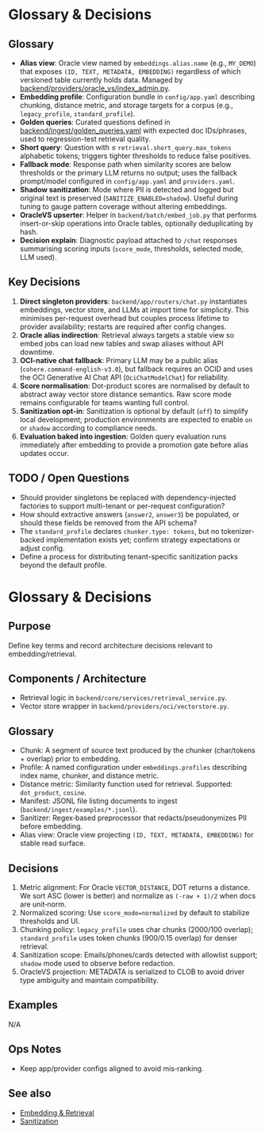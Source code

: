 ﻿# Glossary & Decisions

## Glossary
- **Alias view**: Oracle view named by `embeddings.alias.name` (e.g., `MY_DEMO`) that exposes `(ID, TEXT, METADATA, EMBEDDING)` regardless of which versioned table currently holds data. Managed by [backend/providers/oracle_vs/index_admin.py](../../backend/providers/oracle_vs/index_admin.py).
- **Embedding profile**: Configuration bundle in `config/app.yaml` describing chunking, distance metric, and storage targets for a corpus (e.g., `legacy_profile`, `standard_profile`).
- **Golden queries**: Curated questions defined in [backend/ingest/golden_queries.yaml](../../backend/ingest/golden_queries.yaml) with expected doc IDs/phrases, used to regression-test retrieval quality.
- **Short query**: Question with ≤ `retrieval.short_query.max_tokens` alphabetic tokens; triggers tighter thresholds to reduce false positives.
- **Fallback mode**: Response path when similarity scores are below thresholds or the primary LLM returns no output; uses the fallback prompt/model configured in `config/app.yaml` and `providers.yaml`.
- **Shadow sanitization**: Mode where PII is detected and logged but original text is preserved (`SANITIZE_ENABLED=shadow`). Useful during tuning to gauge pattern coverage without altering embeddings.
- **OracleVS upserter**: Helper in `backend/batch/embed_job.py` that performs insert-or-skip operations into Oracle tables, optionally deduplicating by hash.
- **Decision explain**: Diagnostic payload attached to `/chat` responses summarising scoring inputs (`score_mode`, thresholds, selected mode, LLM used).

## Key Decisions
1. **Direct singleton providers**: `backend/app/routers/chat.py` instantiates embeddings, vector store, and LLMs at import time for simplicity. This minimises per-request overhead but couples process lifetime to provider availability; restarts are required after config changes.
2. **Oracle alias indirection**: Retrieval always targets a stable view so embed jobs can load new tables and swap aliases without API downtime.
3. **OCI-native chat fallback**: Primary LLM may be a public alias (`cohere.command-english-v3.0`), but fallback requires an OCID and uses the OCI Generative AI Chat API (`OciChatModelChat`) for reliability.
4. **Score normalisation**: Dot-product scores are normalised by default to abstract away vector store distance semantics. Raw score mode remains configurable for teams wanting full control.
5. **Sanitization opt-in**: Sanitization is optional by default (`off`) to simplify local development; production environments are expected to enable `on` or `shadow` according to compliance needs.
6. **Evaluation baked into ingestion**: Golden query evaluation runs immediately after embedding to provide a promotion gate before alias updates occur.

## TODO / Open Questions
- Should provider singletons be replaced with dependency-injected factories to support multi-tenant or per-request configuration?
- How should extractive answers (`answer2`, `answer3`) be populated, or should these fields be removed from the API schema?
- The `standard_profile` declares `chunker.type: tokens`, but no tokenizer-backed implementation exists yet; confirm strategy expectations or adjust config.
- Define a process for distributing tenant-specific sanitization packs beyond the default profile.
# Glossary & Decisions

## Purpose
Define key terms and record architecture decisions relevant to embedding/retrieval.

## Components / Architecture
- Retrieval logic in `backend/core/services/retrieval_service.py`.
- Vector store wrapper in `backend/providers/oci/vectorstore.py`.

## Glossary
- Chunk: A segment of source text produced by the chunker (char/tokens + overlap) prior to embedding.
- Profile: A named configuration under `embeddings.profiles` describing index name, chunker, and distance metric.
- Distance metric: Similarity function used for retrieval. Supported: `dot_product`, `cosine`.
- Manifest: JSONL file listing documents to ingest (`backend/ingest/examples/*.jsonl`).
- Sanitizer: Regex‑based preprocessor that redacts/pseudonymizes PII before embedding.
- Alias view: Oracle view projecting `(ID, TEXT, METADATA, EMBEDDING)` for stable read surface.

## Decisions
1. Metric alignment: For Oracle `VECTOR_DISTANCE`, DOT returns a distance. We sort ASC (lower is better) and normalize as `(-raw + 1)/2` when docs are unit‑norm.
2. Normalized scoring: Use `score_mode=normalized` by default to stabilize thresholds and UI.
3. Chunking policy: `legacy_profile` uses char chunks (2000/100 overlap); `standard_profile` uses token chunks (900/0.15 overlap) for denser retrieval.
4. Sanitization scope: Emails/phones/cards detected with allowlist support; `shadow` mode used to observe before redaction.
5. OracleVS projection: METADATA is serialized to CLOB to avoid driver type ambiguity and maintain compatibility.

## Examples
N/A

## Ops Notes
- Keep app/provider configs aligned to avoid mis‑ranking.

## See also
- [Embedding & Retrieval](./EMBEDDING_AND_RETRIEVAL.md)
- [Sanitization](./SANITIZATION.md)
